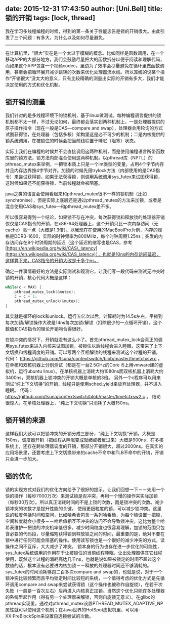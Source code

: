 date: 2015-12-31 17:43:50
author: [Uni.Bell]
title: 锁的开销
tags: [lock, thread]
---

我在学习多线程编程的时候，得到的第一条关于性能忠告是锁的开销很大。由此引发了三个问题：有多大，为什么以及如何尽量避免。

------------------------------------------------------------

在计算机里，“很大”实在是一个太过于模糊的概念。比如同样是函数调用，在一个移动APP的大部分地方，我们会鼓励尽量把大的函数拆分以便于阅读和理解代码，而如果这个APP包含一个视频codec，里边为了效率会尽量避免在循环里做函数调用，甚至会把循环展开减少跳转的次数来优化处理器流水线。所以笼统的说某个操作“开销很大”没太大的意义，只有比较精确的测量出实际的开销有多大，我们才能决定使用的方式和优化机制。

锁开销的测量
------

我们针对的是多线程环境下的锁机制，基于linux做测试。每种编程语言提供的锁机制都不太一样，不过无论如何，最终都会落实到两种机制上，一是处理器提供的原子操作指令（现在一般是CAS—compare and swap），处理器会用轮询的方式试图获得锁，在处理器（包括多核）架构里这是必不可少的机制；二是内核提供的锁系统调用，在被锁住的时候会把当前线程置于睡眠（阻塞）状态。

实际上我们在编程的时候并不会直接调用这两种机制，而是使用编程语言所带函数库里的锁方法，锁方法内部混合使用这两种机制。以pthread库（NPTL）的pthread\_mutex来举例，一把锁本质上只是一个int类型的变量，占用4个字节内存并且内存边界按4字节对齐。加锁的时候先用trylock方法（内部使用的是CAS指令）来尝试获得锁，如果无法获得锁，则调用系统调用sys\_futex来试图获得锁，这时候如果还不能获得锁，当前线程就会被阻塞。

java之类的语言会使用看起来和pthread\_mutex很不一样的锁机制（比如synchronise），但是实际上底层还是通过pthread\_mutex的方法来加锁，或者是混合使用CAS和sys\_futex—和pthread\_mutex差不多。

所以很容易得到一个结论，如果锁不存在冲突，每次获得锁和释放锁的处理器开销仅仅是CAS指令的开销，在x86-64处理器上，这个开销只比一次内存访问（无cache）高一点（大概是1.3倍）。以我现在在使用的MacBoolPro为例，内存的规格是DDR3-1600，实际的时钟频率为800MHz，每个时钟周期1.25ns；突发的内存访问存在8个时钟周期的延迟（这个延迟的缩写也是CAS，参考[https://en.wikipedia.org/wiki/CAS\_latency](https://en.wikipedia.org/wiki/CAS_latency)），也就是10ns的内存访问延迟，这样算下来，CAS指令的开销大改是十多个ns。

确定一件事情最好的方法是实际测试和观测它，让我们写一段代码来测试无冲突时锁的开销，核心代码大概是这样：

```c
while(c < MAX) {
	pthread_mutex_lock(&mutex);
	c = c + 1;
	pthread_mutex_unlock(&mutex);
}
```

其实就是循环的lock和unlock。运行五亿次以后，计算耗时为14.5s左右，平摊到每次加锁/解锁操作大改是14ns每次加锁/解锁（扣除很少的一点循环开销）。这个数值和CAS指令的理论开销吻合得很好。

在锁冲突的情况下，开销就没有这么小了。首先pthread_mutex_lock会真正的调用sys\_futex来进入内核来试图加锁，被锁住以后线程会进入睡眠，这带来了上下文切换和线程调度的开销。可以写两个互相解锁的线程来测试这个过程的开销，
代码： https://github.com/tsuna/contextswitch/blob/master/timetctxsw.c 。
在单核和双核机器上分别测试（都是在一台2.5GHz的Core i5上用vmware建的虚拟机，运行ubuntu linux）。在单核机器上消耗大约1080ns而双核机器上消耗大约3400ns，双核机器上锁冲突的开销大概是单核的3倍。
另外一个c程序可以用来测试“纯上下文切换”的开销，线程只是使用sched_yield来放弃处理器，并不进入睡眠。
代码：https://github.com/tsuna/contextswitch/blob/master/timetctxsw2.c 。
结论很惊人，在单核处理器上，“纯上下文切换”只消耗了大概150ns。

锁开销的来源
------

这样我们大致可以把锁冲突的开销分成三部分，“纯上下文切换”开销，大概是150ns，调度器开销（把线程从睡眠变成就绪或者反过来）大概是900ns，在多核系统上，还存在跨处理器调度的开销，那部分开销很大，超过2000ns。在真实的应用场景里，还要考虑上下文切换带来的cache不命中和TLB不命中的开销，开销只会进一步加大。

锁的优化
------

锁的实现方式对我们的优化方向给予了很好的提示，让我们回想一下－－先用一个快的操作（每秒7000万次）来测试锁是否冲突，再用一个慢的操作来实际加锁（每秒30万次）。所以真正消耗时间的不是上锁的次数，而是锁冲突的次数。减少锁冲突的次数才是提升性能的关键。
使用更细粒度的锁，可以减少锁冲突。这里说的粒度包括时间和空间，比如哈希表包含一系列哈希桶，为每个桶设置一把锁，空间粒度就会小很多－－哈希值相互不冲突的访问不会导致锁冲突，这比为整个哈希表维护一把锁的冲突机率低很多。减少时间粒度也很容易理解，加锁的范围只包含必要的代码段，尽量缩短获得锁到释放锁之间的时间，最重要的是，绝对不要在锁中进行任何可能会阻塞的操作。使用读写锁也是一个很好的减少冲突的方式，读操作之间不互斥，大大减少了冲突。
锁本身的行为也存在进一步优化的可能性，sys_futex系统调用的作用在于让被锁住的当前线程睡眠，让出处理器供其它线程使用，既然这个过程的消耗高达几千ns，也就是说如果被锁定的时间不超过这个数值的话，根本没有必要进内核加锁－－释放的处理器时间还不够消耗的。sys_futex的时间消耗够跑二百多次compare and swap的，也就是说，对于一个锁冲突比较频繁而且平均锁定时间比较短的系统，一个值得考虑的优化方式是先循环调用compare and swap来尝试获得锁（这个操作也被称作自旋锁），在若干次失败（一般是一百次左右）后再进入内核真正加锁。当然这个优化只能在多处理器的系统里起作用（得有另一个处理器来解锁，否则自旋锁无意义）。在glibc的pthread实现里，通过对pthread_mutex设置PTHREAD_MUTEX_ADAPTIVE_NP属性就可以使用这个机制；在Java世界的HotSpot虚拟机里，可以用-XX:PreBlockSpin来设置自选锁尝试的次数。

